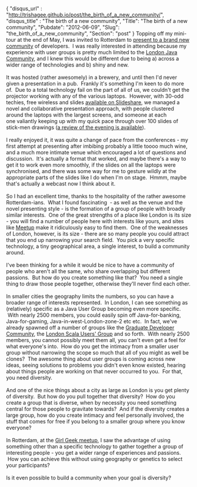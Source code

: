 {
 "disqus_url" : "http://trishagee.github.io/post/the_birth_of_a_new_community/",
 "disqus_title" : "The birth of a new community",
 "Title": "The birth of a new community",
 "Pubdate": "2012-06-09",
 "Slug": "the_birth_of_a_new_community",
 "Section": "post"
}
Topping off my mini-tour at the end of May, I was invited to Rotterdam to&nbsp;<a href="http://010dev.nl/post/social-tech-event-the-disruptor-and-the-perfect-programmer">present to a brand new community</a> of developers. &nbsp;I was really interested in attending because my experience with user groups is pretty much limited to the <a href="http://www.meetup.com/Londonjavacommunity/">London Java Community</a>, and I knew this would be different due to being a) across a wider range of technologies and b) shiny and new.<br /><br />It was hosted (rather awesomely) in a brewery, and until then I'd never given a presentation in a pub. &nbsp;Frankly it's something I'm keen to do more of. &nbsp;Due to a total technology fail on the part of all of us, we couldn't get the projector working with any of the various laptops. &nbsp;However, with 30-odd techies, free wireless and slides <a href="http://www.slideshare.net/trishagee/concurrent-programming-using-the-disruptor-copenhagen">available on Slideshare</a>, we managed a novel and collaborative presentation approach, with people clustered around the laptops with the largest screens, and someone at each one&nbsp;valiantly&nbsp;keeping up with my quick pace through over 100 slides of stick-men drawings (<a href="http://www.objectify.be/wordpress/?p=488">a review of the evening is available</a>).<br /><br />I really enjoyed it, it was quite a change of pace from the conferences - my first attempt at presenting after imbibing probably a little toooo much wine, and a much more intimate venue which encouraged a lot of questions and discussion. &nbsp;It's actually a format that worked, and maybe there's a way to get it to work even more smoothly, if the slides on all the laptops were synchronised, and there was some way for me to gesture wildly at the appropriate parts of the slides like I do when I'm on stage. &nbsp;Hmmm, maybe that's actually a webcast now I think about it.<br /><br />So I had an excellent time, thanks to the hospitality of the rather awesome Rotterdam-ians. &nbsp;What I found fascinating &nbsp;- as well as the venue and the novel presenting style - is the formation of a group of people with broadly similar interests. &nbsp;One of the great strengths of a place like London is its size - you will find a number of people here with&nbsp;interests&nbsp;like yours, and sites like <a href="http://www.meetup.com/">Meetup</a> make it ridiculously easy to find them. &nbsp;One of the weaknesses of London, however, is its size - there are so many people you could attract that you end up narrowing your search field. &nbsp;You pick a very specific technology, a tiny geographical area, a single interest, to build a community around.<br /><br />I've been thinking for a while it would be nice to have a community of people who aren't all the same, who share overlapping but different passions. &nbsp;But how do you create something like that? &nbsp;You need a single thing to draw those people together, otherwise they'll never find each other.<br /><br />In smaller cities the geography limits the numbers, so you can have a broader range of interests represented. &nbsp;In London, I can see something as (relatively) specific as a Java User Group becoming even more specific. &nbsp;With nearly 2500 members, you could easily spin off Java-for-banking, Java-for-gaming, Java-in-west-London-zone-2 etc etc. &nbsp;In fact, we've already spawned off a number of groups like the <a href="http://www.meetup.com/grad-dc/">Graduate Developer Community</a>, the <a href="http://www.meetup.com/london-scala/">London Scala Users' Group</a> and so forth. &nbsp;With nearly 2500 members, you cannot possibly meet them all, you can't even get a feel for what everyone's into. &nbsp;How do you get the intimacy from a smaller user group without narrowing the scope so much that all of you might as well be clones? &nbsp;The awesome thing about user groups is coming across new ideas, seeing solutions to problems you didn't even know existed, hearing about things people are working on that never occurred to you. &nbsp;For that, you need diversity.<br /><br />And one of the nice things about a city as large as London is you get plenty of diversity. &nbsp;But how do you pull together that diversity? &nbsp;How do you create a group that is diverse, when by necessity you need something central for those people to gravitate towards? &nbsp;And if the diversity creates a large group, how do you create intimacy and feel personally involved, the stuff that comes for free if you belong to a smaller group where you know everyone?<br /><br />In Rotterdam, at the <a href="http://mechanitis.blogspot.co.uk/2012/04/in-which-i-defend-male-species-at-all.html">Girl Geek meetup</a>, I saw the advantage of using something other than a specific technology to gather together a group of interesting people - you get a wider range of experiences and passions. &nbsp;How you can achieve this without using&nbsp;geography&nbsp;or genetics to select your&nbsp;participants?<br /><br />Is it even possible to build a community when your goal is diversity?

